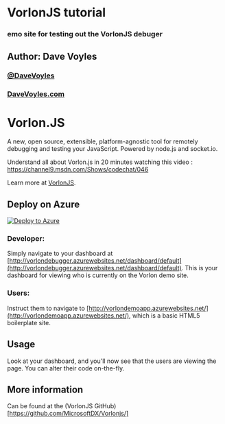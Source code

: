 # VorlonJS tutorial
### emo site for testing out the VorlonJS debuger

## Author: Dave Voyles
### [@DaveVoyles](http://www.twitter.com/DaveVoyles)
### [DaveVoyles.com](http://www.DaveVoyles.com)

# Vorlon.JS

A new, open source, extensible, platform-agnostic tool for remotely debugging and testing your JavaScript. Powered by node.js and socket.io.

Understand all about Vorlon.js in 20 minutes watching this video : https://channel9.msdn.com/Shows/codechat/046

Learn more at [VorlonJS](http://vorlonjs.com).

## Deploy on Azure  
 [![Deploy to Azure](http://azuredeploy.net/deploybutton.png)](https://azuredeploy.net/)  


### Developer:
Simply navigate to your dashboard at [http://vorlondebugger.azurewebsites.net/dashboard/default](http://vorlondebugger.azurewebsites.net/dashboard/default). This is your dashboard for viewing who
is currently on the Vorlon demo site.

### Users:
Instruct them to navigate to [http://vorlondemoapp.azurewebsites.net/](http://vorlondemoapp.azurewebsites.net/), which is a basic
HTML5 boilerplate site.


## Usage
Look at your dashboard, and you'll now see that the users are viewing the page. You can alter their code on-the-fly.



## More information
Can be found at the (VorlonJS GitHub)[https://github.com/MicrosoftDX/Vorlonjs/]